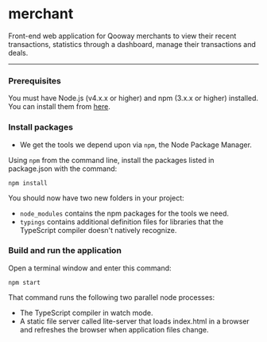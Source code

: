 # merchant
Front-end web application for Qooway merchants to view their recent transactions, statistics through a dashboard, manage their transactions and deals.
- - - -

### Prerequisites

You must have Node.js (v4.x.x or higher) and npm (3.x.x or higher) installed. You can install them from [here](http://blog.npmjs.org/post/85484771375/how-to-install-npm).

### Install packages

* We get the tools we depend upon via `npm`, the Node Package Manager.

Using `npm` from the command line, install the packages listed in package.json with the command:

```
npm install
```

You should now have two new folders in your project:

* `node_modules` contains the npm packages for the tools we need.
* `typings` contains additional definition files for libraries that the TypeScript compiler doesn't natively recognize.

### Build and run the application

Open a terminal window and enter this command:

```
npm start
```

That command runs the following two parallel node processes:

* The TypeScript compiler in watch mode.
* A static file server called lite-server that loads index.html in a browser and refreshes the browser when application files change.